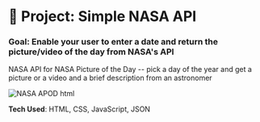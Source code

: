 # 🚀 Project: Simple NASA API

### Goal: Enable your user to enter a date and return the picture/video of the day from NASA's API

NASA API for NASA Picture of the Day -- pick a day of the year and get a picture or a video and a brief description from an astronomer

![NASA APOD html](https://github.com/briannawillis195/simple-nasa-api-bootcamp/assets/143905399/e906db38-e0ec-426f-84e4-23b14f4a1884)

<b>Tech Used</b>: HTML, CSS, JavaScript, JSON
